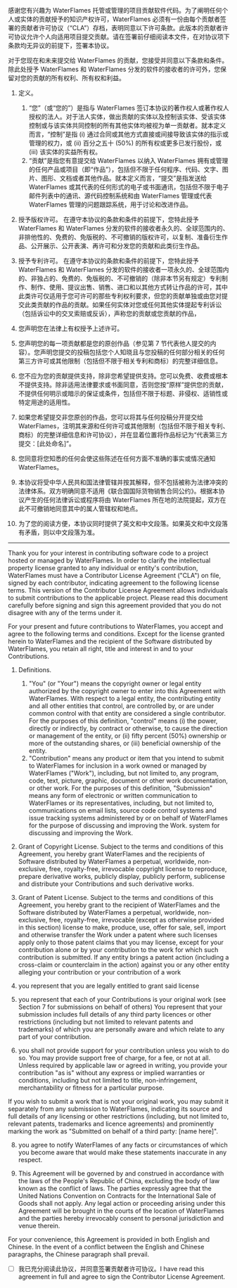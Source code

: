 感谢您有兴趣为 WaterFlames 托管或管理的项目贡献软件代码。为了阐明任何个人或实体的贡献授予的知识产权许可，WaterFlames 必须有一份由每个贡献者签署的贡献者许可协议（“CLA”）存档，表明同意以下许可条款。此版本的贡献者许可协议允许个人向适用项目提交贡献。请在签署前仔细阅读本文件，在对协议项下条款均无异议的前提下，签署本协议。

对于您现在和未来提交给 WaterFlames 的贡献，您接受并同意以下条款和条件。除此处授予 WaterFlames 和 WaterFlames 分发的软件的接收者的许可外，您保留对您的贡献的所有权利、所有权和利益。

1. 定义。
    1. “您”（或“您的”）是指与 WaterFlames 签订本协议的著作权人或著作权人授权的法人。对于法人实体，做出贡献的实体以及控制该实体、受该实体控制或与该实体共同控制的所有其他实体均被视为单一贡献者。就本定义而言，“控制”是指 (i) 通过合同或其他方式直接或间接导致该实体的指示或管理的权力，或 (ii) 百分之五十 (50%) 的所有权或更多已发行股份，或 (iii) 该实体的实益所有权。
    2. “贡献”是指您有意提交给 WaterFlames 以纳入 WaterFlames 拥有或管理的任何产品或项目（即“作品”），包括但不限于任何程序、代码、文字、图片、图形、文档或者其他作品。就本定义而言，“提交”是指发送给 WaterFlames 或其代表的任何形式的电子或书面通讯，包括但不限于电子邮件列表中的通讯、源代码控制系统和由 WaterFlames 管理或代表 WaterFlames 管理的问题跟踪系统，用于讨论和改进作品。

2. 授予版权许可。
    在遵守本协议的条款和条件的前提下，您特此授予 WaterFlames 和 WaterFlames 分发的软件的接收者永久的、全球范围内的、非排他性的、免费的、免版税的、不可撤销的版权许可，以复制、准备衍生作品、公开展示、公开表演、再许可和分发您的贡献和此类衍生作品。

3. 授予专利许可。
    在遵守本协议的条款和条件的前提下，您特此授予 WaterFlames 和 WaterFlames 分发的软件的接收者一项永久的、全球范围内的、非独占的、免费的、免版税的、不可撤销的（除非本节另有规定）专利制作、制作、使用、提议出售、销售、进口和以其他方式转让作品的许可，其中此类许可仅适用于您可许可的那些专利权利要求，但您的贡献单独或由您对提交此类贡献的作品的贡献。如果任何实体对您或任何其他实体提起专利诉讼（包括诉讼中的交叉索赔或反诉），声称您的贡献或您贡献的作品，

4. 您声明您在法律上有权授予上述许可。

5. 您声明您的每一项贡献都是您的原创作品（参见第 7 节代表他人提交的内容）。您声明您提交的投稿包括您个人知晓且与您投稿的任何部分相关的任何第三方许可或其他限制（包括但不限于相关专利和商标）的完整详细信息。

6. 您不应为您的贡献提供支持，除非您希望提供支持。您可以免费、收费或根本不提供支持。除非适用法律要求或书面同意，否则您按“原样”提供您的贡献，不提供任何明示或暗示的保证或条件，包括但不限于标题、非侵权、适销性或特定用途的适用性。

7. 如果您希望提交非您原创的作品，您可以将其与任何投稿分开提交给 WaterFlames，注明其来源和任何许可或其他限制（包括但不限于相关专利、商标）的完整详细信息和许可协议），并在显着位置将作品标记为“代表第三方提交：[此处命名]”。

8. 您同意将您知悉的任何会使这些陈述在任何方面不准确的事实或情况通知 WaterFlames。

9. 本协议将受中华人民共和国法律管辖并按其解释，但不包括被称为法律冲突的法律体系。双方明确同意不适用《联合国国际货物销售合同公约》。根据本协议产生的任何法律诉讼或程序将由 WaterFlames 所在地的法院提起，双方在此不可撤销地同意其中的属人管辖权和地点。

10. 为了您的阅读方便，本协议同时提供了英文和中文段落。如果英文和中文段落有矛盾，则以中文段落为准。

---

Thank you for your interest in contributing software code to a project hosted or managed by WaterFlames. In order to clarify the intellectual property license granted to any individual or entity's contribution, WaterFlames must have a Contributor License Agreement ("CLA") on file, signed by each contributor, indicating agreement to the following license terms. This version of the Contributor License Agreement allows individuals to submit contributions to the applicable project. Please read this document carefully before signing and sign this agreement provided that you do not disagree with any of the terms under it.

For your present and future contributions to WaterFlames, you accept and agree to the following terms and conditions. Except for the license granted herein to WaterFlames and the recipient of the Software distributed by WaterFlames, you retain all right, title and interest in and to your Contributions.

1. Definitions.
    1. "You" (or "Your") means the copyright owner or legal entity authorized by the copyright owner to enter into this Agreement with WaterFlames. With respect to a legal entity, the contributing entity and all other entities that control, are controlled by, or are under common control with that entity are considered a single contributor. For the purposes of this definition, "control" means (i) the power, directly or indirectly, by contract or otherwise, to cause the direction or management of the entity, or (ii) fifty percent (50%) ownership or more of the outstanding shares, or (iii) beneficial ownership of the entity.
    2. "Contribution" means any product or item that you intend to submit to WaterFlames for inclusion in a work owned or managed by WaterFlames ("Work"), including, but not limited to, any program, code, text, picture, graphic, document or other work documentation, or other work. For the purposes of this definition, "Submission" means any form of electronic or written communication to WaterFlames or its representatives, including, but not limited to, communications on email lists, source code control systems and issue tracking systems administered by or on behalf of WaterFlames for the purpose of discussing and improving the Work. system for discussing and improving the Work.

2. Grant of Copyright License.
    Subject to the terms and conditions of this Agreement, you hereby grant WaterFlames and the recipients of Software distributed by WaterFlames a perpetual, worldwide, non-exclusive, free, royalty-free, irrevocable copyright license to reproduce, prepare derivative works, publicly display, publicly perform, sublicense and distribute your Contributions and such derivative works.

3. Grant of Patent License.
    Subject to the terms and conditions of this Agreement, you hereby grant to the recipient of WaterFlames and the Software distributed by WaterFlames a perpetual, worldwide, non-exclusive, free, royalty-free, irrevocable (except as otherwise provided in this section) license to make, produce, use, offer for sale, sell, import and otherwise transfer the Work under a patent where such licenses apply only to those patent claims that you may license, except for your contribution alone or by your contribution to the work for which such contribution is submitted. If any entity brings a patent action (including a cross-claim or counterclaim in the action) against you or any other entity alleging your contribution or your contribution of a work

4. you represent that you are legally entitled to grant said license

5. you represent that each of your Contributions is your original work (see Section 7 for submissions on behalf of others) You represent that your submission includes full details of any third party licences or other restrictions (including but not limited to relevant patents and trademarks) of which you are personally aware and which relate to any part of your contribution.

6. you shall not provide support for your contribution unless you wish to do so. You may provide support free of charge, for a fee, or not at all. Unless required by applicable law or agreed in writing, you provide your contribution "as is" without any express or implied warranties or conditions, including but not limited to title, non-infringement, merchantability or fitness for a particular purpose.

If you wish to submit a work that is not your original work, you may submit it separately from any submission to WaterFlames, indicating its source and full details of any licensing or other restrictions (including, but not limited to, relevant patents, trademarks and licence agreements) and prominently marking the work as "Submitted on behalf of a third party: [name here]".

8. you agree to notify WaterFlames of any facts or circumstances of which you become aware that would make these statements inaccurate in any respect.

9. This Agreement will be governed by and construed in accordance with the laws of the People's Republic of China, excluding the body of law known as the conflict of laws. The parties expressly agree that the United Nations Convention on Contracts for the International Sale of Goods shall not apply. Any legal action or proceeding arising under this Agreement will be brought in the courts of the location of WaterFlames and the parties hereby irrevocably consent to personal jurisdiction and venue therein.

For your convenience, this Agreement is provided in both English and Chinese. In the event of a conflict between the English and Chinese paragraphs, the Chinese paragraph shall prevail.

- [ ] 我已充分阅读此协议，并同意签署贡献者许可协议。I have read this agreement in full and agree to sign the Contributor License Agreement.